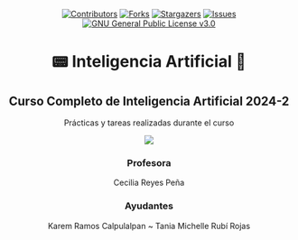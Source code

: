 
<div align="center">

[![Contributors][contributors-shield]][contributors-url]
[![Forks][forks-shield]][forks-url]
[![Stargazers][stars-shield]][stars-url]
[![Issues][issues-shield]][issues-url]
[![GNU General Public License v3.0][license-shield]][license-url]

#   📟 Inteligencia Artificial 🤖

Curso Completo de Inteligencia Artificial 2024-2 
-------------------------------------------

</div>
  



<div align="center">

Prácticas y tareas realizadas durante el curso 

[![](https://media1.tenor.com/m/fRw-3JZwfTwAAAAC/cryptoflash-crypto.gif)](https://www.youtube.com/watch?v=eJO5HU_7_1w)




### Profesora
Cecilia Reyes Peña

### Ayudantes

Karem Ramos Calpulalpan ~ Tania Michelle Rubí Rojas 
  
</div>  


[contributors-shield]: https://img.shields.io/github/contributors/CarlosCastanon2099/Inteligencia-Artificial.svg?style=for-the-badge
[contributors-url]: https://github.com/CarlosCastanon2099/Inteligencia-Artificial/graphs/contributors
[forks-shield]: https://img.shields.io/github/forks/CarlosCastanon2099/Inteligencia-Artificial.svg?style=for-the-badge
[forks-url]: https://github.com/CarlosCastanon2099/Inteligencia-Artificial/network/members
[stars-shield]: https://img.shields.io/github/stars/CarlosCastanon2099/Inteligencia-Artificial.svg?style=for-the-badge
[stars-url]: https://github.com/CarlosCastanon2099/Inteligencia-Artificial/stargazers
[issues-shield]: https://img.shields.io/github/issues/CarlosCastanon2099/Inteligencia-Artificial.svg?style=for-the-badge
[issues-url]: https://github.com/CarlosCastanon2099/Inteligencia-Artificial/issues
[license-shield]: https://img.shields.io/github/license/CarlosCastanon2099/Inteligencia-Artificial.svg?style=for-the-badge
[license-url]: https://github.com/CarlosCastanon2099/Inteligencia-Artificial/blob/master/LICENSE.txt
[linkedin-shield]: https://img.shields.io/badge/-LinkedIn-black.svg?style=for-the-badge&logo=linkedin&colorB=555
[linkedin-url]: https://linkedin.com/in/linkedin_username
[product-screenshot]: images/screenshot.png
[Next.js]: https://img.shields.io/badge/next.js-000000?style=for-the-badge&logo=nextdotjs&logoColor=white
[Next-url]: https://nextjs.org/
[React.js]: https://img.shields.io/badge/React-20232A?style=for-the-badge&logo=react&logoColor=61DAFB
[React-url]: https://reactjs.org/
[Vue.js]: https://img.shields.io/badge/Vue.js-35495E?style=for-the-badge&logo=vuedotjs&logoColor=4FC08D
[Vue-url]: https://vuejs.org/
[Angular.io]: https://img.shields.io/badge/Angular-DD0031?style=for-the-badge&logo=angular&logoColor=white
[Angular-url]: https://angular.io/
[Svelte.dev]: https://img.shields.io/badge/Svelte-4A4A55?style=for-the-badge&logo=svelte&logoColor=FF3E00
[Svelte-url]: https://svelte.dev/
[Laravel.com]: https://img.shields.io/badge/Laravel-FF2D20?style=for-the-badge&logo=laravel&logoColor=white
[Laravel-url]: https://laravel.com
[Bootstrap.com]: https://img.shields.io/badge/Bootstrap-563D7C?style=for-the-badge&logo=bootstrap&logoColor=white
[Bootstrap-url]: https://getbootstrap.com
[JQuery.com]: https://img.shields.io/badge/jQuery-0769AD?style=for-the-badge&logo=jquery&logoColor=white
[JQuery-url]: https://jquery.com 
